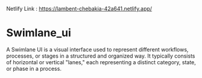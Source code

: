 Netlify Link : https://lambent-chebakia-42a641.netlify.app/
# Swimlane_ui
A Swimlane UI is a visual interface used to represent different workflows, processes, or stages in a structured and organized way. It typically consists of horizontal or vertical "lanes," each representing a distinct category, state, or phase in a process.
